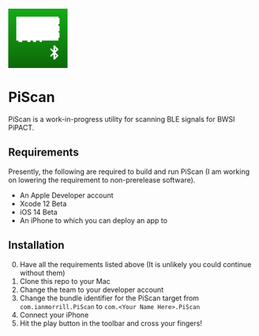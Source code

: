 ![PiScan Logo](./PiScan/Assets.xcassets/AppIcon.appiconset/icon60x60@2x-1.png)
# PiScan
PiScan is a work-in-progress utility for scanning BLE signals for BWSI PiPACT.

## Requirements
Presently, the following are required to build and run PiScan (I am working on lowering the requirement to non-prerelease software).
- An Apple Developer account
- Xcode 12 Beta
- iOS 14 Beta
- An iPhone to which you can deploy an app to

## Installation
0. Have all the requirements listed above (It is unlikely you could continue without them)
1. Clone this repo to your Mac
2. Change the team to your developer account
3. Change the bundle identifier for the PiScan target from `com.ianmorrill.PiScan` to `com.<Your Name Here>.PiScan`
4. Connect your iPhone
5. Hit the play button in the toolbar and cross your fingers!
